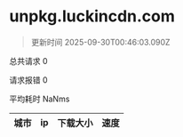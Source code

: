 
  # unpkg.luckincdn.com

  > 更新时间 2025-09-30T00:46:03.090Z
  
  总共请求 0

  请求报错 0

  平均耗时 NaNms

|城市|ip|下载大小|速度|
|-----|----------|---|---|

  